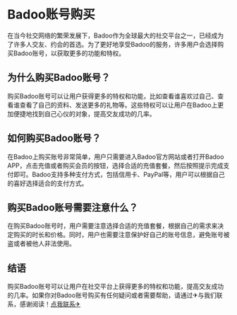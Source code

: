 # Badoo账号购买

在当今社交网络的繁荣发展下，Badoo作为全球最大的社交平台之一，已经成为了许多人交友、约会的首选。为了更好地享受Badoo的服务，许多用户会选择购买Badoo账号，以获取更多的功能和特权。

## 为什么购买Badoo账号？

购买Badoo账号可以让用户获得更多的特权和功能，比如查看谁喜欢过自己、查看谁查看了自己的资料、发送更多的礼物等。这些特权可以让用户在Badoo上更加便捷地找到自己心仪的对象，提高交友成功的几率。

## 如何购买Badoo账号？

在Badoo上购买账号非常简单，用户只需要进入Badoo官方网站或者打开Badoo APP，点击充值或者购买会员的按钮，选择合适的充值套餐，然后按照提示完成支付即可。Badoo支持多种支付方式，包括信用卡、PayPal等，用户可以根据自己的喜好选择适合的支付方式。

## 购买Badoo账号需要注意什么？

在购买Badoo账号时，用户需要注意选择合适的充值套餐，根据自己的需求来决定购买的时长和价格。同时，用户也需要注意保护好自己的账号信息，避免账号被盗或者被他人非法使用。

## 结语

购买Badoo账号可以让用户在社交平台上获得更多的特权和功能，提高交友成功的几率。如果你对Badoo账号购买有任何疑问或者需要帮助，请通过✈与我们联系，感谢阅读！[点我联系✈](https://www.G208.com)